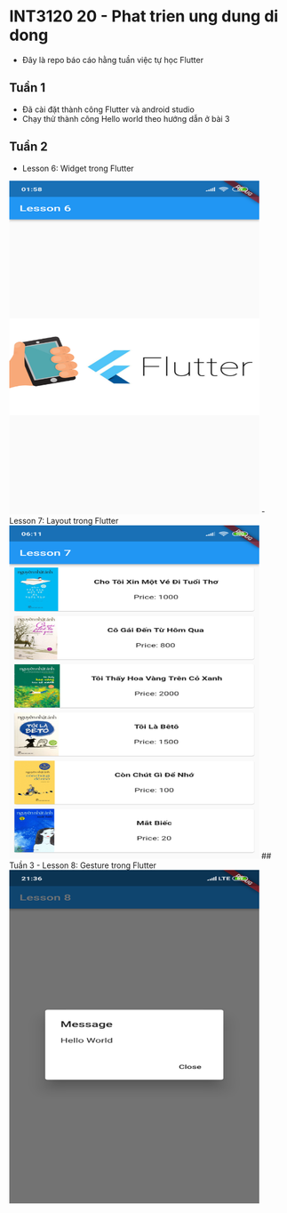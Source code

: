 # INT3120 20 - Phat trien ung dung di dong
- Đây là repo báo cáo hằng tuần việc tự học Flutter

## Tuần 1
- Đã cài đặt thành công Flutter và android studio
- Chạy thử thành công Hello world theo hướng dẫn ở bài 3
## Tuần 2
- Lesson 6: Widget trong Flutter
<img src="assets/lesson/lesson6.png" alt="lesson 6" title="lesson 6" width="450" height="600" />
- Lesson 7: Layout trong Flutter
  <img src="assets/lesson/lesson7.png" alt="lesson 7" title="lesson 7" width="450" height="600" />
## Tuần 3
- Lesson 8: Gesture trong Flutter
  <img src="assets/lesson/lesson8.png" alt="lesson 8" title="lesson 8" width="450" height="600" />



